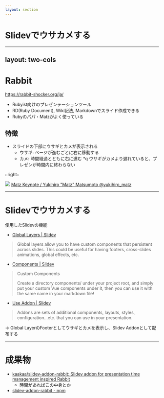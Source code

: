 ```yaml
---
layout: section
---
```


# Slidevでウサカメする

---
layout: two-cols
---

# Rabbit

https://rabbit-shocker.org/ja/
* Rubyist向けのプレゼンテーションツール
* RD(Ruby Document), Wiki記法, Markdownでスライド作成できる
* Rubyのパパ・Matzがよく使っている

## 特徴
* スライドの下部に<span class="text-pink-500">ウサギ</span>と<span class="text-green-500">カメ</span>が表示される
  * <span class="text-pink-500">ウサギ</span>: ページが進むごとに右に移動する
  * <span class="text-green-500">カメ</span>: 時間経過とともに右に進む
*q <span class="text-pink-500">ウサギ</span>が<span class="text-green-500">カメ</span>より遅れていると、プレゼンが時間内に終わらない

::right::

![](/20230601_slidev/rabbit-matz.png)
<span class="text-size-sm">[Matz Keynote / Yukihiro "Matz" Matsumoto @yukihiro_matz](https://www.youtube.com/watch?v=m_LW5WIYJ9Q)</span>

---

# Slidevでウサカメする
使用したSlidevの機能

* [Global Layers \| Slidev](https://sli.dev/custom/global-layers.html)
> Global layers allow you to have custom components that persistent across slides. This could be useful for having footers, cross-slides animations, global effects, etc.

* [Components \| Slidev](https://sli.dev/builtin/components.html#custom-components)
> Custom Components
>
> Create a directory components/ under your project root, and simply put your custom Vue components under it, then you can use it with the same name in your markdown file!

* [Use Addon \| Slidev](https://sli.dev/addons/use.html)
> Addons are sets of additional components, layouts, styles, configuration...etc. that you can use in your presentation.

→ Global LayerのFooterとしてウサギとカメを表示し、Slidev Addonとして配布する

---

# 成果物

* [kaakaa/slidev\-addon\-rabbit: Slidev addon for presentation time management inspired Rabbit](https://github.com/kaakaa/slidev-addon-rabbit)
  * 時間があればこの中身とか
*  [slidev\-addon\-rabbit \- npm](https://www.npmjs.com/package/slidev-addon-rabbit)
